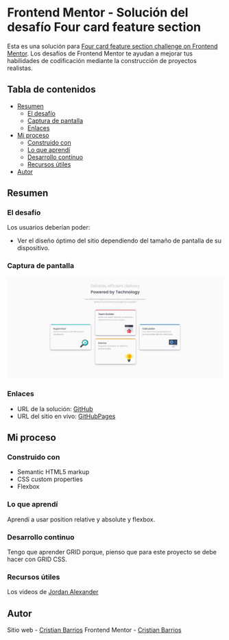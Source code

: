 # Frontend Mentor - Solución del desafío Four card feature section

Esta es una solución para [Four card feature section challenge on Frontend Mentor](https://www.frontendmentor.io/challenges/four-card-feature-section-weK1eFYK).  Los desafíos de Frontend Mentor te ayudan a mejorar tus habilidades de codificación mediante la construcción de proyectos realistas.

## Tabla de contenidos

- [Resumen](#resumen)
  - [El desafío](#el-desafío)
  - [Captura de pantalla](#captura-de-pantalla)
  - [Enlaces](#enlaces)
- [Mi proceso](#mi-proceso)
  - [Construido con](#construido-con)
  - [Lo que aprendí](#lo-que-aprendí)
  - [Desarrollo continuo](#desarrollo-continuo)
  - [Recursos útiles](#recursos-útiles)
- [Autor](#autor)

## Resumen

### El desafío

Los usuarios deberían poder:

- Ver el diseño óptimo del sitio dependiendo del tamaño de pantalla de su dispositivo.

### Captura de pantalla

![](./screenshot.jpg)

### Enlaces

- URL de la solución: [GitHub](https://github.com/ReyCrisGit/four-card-feature-section-master.git)
- URL del sitio en vivo: [GitHubPages](https://reycrisgit.github.io/four-card-feature-section-master/)

## Mi proceso

### Construido con

- Semantic HTML5 markup
- CSS custom properties
- Flexbox

### Lo que aprendí

Aprendí a usar position relative y absolute y flexbox.

### Desarrollo continuo

Tengo que aprender GRID porque, pienso que para este proyecto se debe hacer con GRID CSS.

### Recursos útiles

Los videos de [Jordan Alexander](https://www.youtube.com/@AlexCGDesign)

## Autor

Sitio web - [Cristian Barrios](https://github.com/ReyCrisGit)
Frontend Mentor - [Cristian Barrios](https://www.frontendmentor.io/profile/ReyCrisGit)
